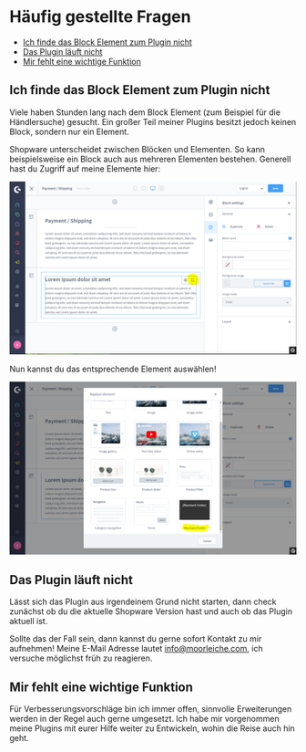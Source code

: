 # Häufig gestellte Fragen

- [Ich finde das Block Element zum Plugin nicht](#ich-finde-das-block-element-zum-plugin-nicht)
- [Das Plugin läuft nicht](#das-plugin-läuft-nicht)
- [Mir fehlt eine wichtige Funktion](#mir-fehlt-eine-wichtige-funktion)

## Ich finde das Block Element zum Plugin nicht

Viele haben Stunden lang nach dem Block Element (zum Beispiel für die Händlersuche) gesucht. Ein großer Teil meiner Plugins besitzt jedoch keinen Block, sondern nur ein Element.

Shopware unterscheidet zwischen Blöcken und Elementen. So kann beispielsweise ein Block auch aus mehreren Elementen bestehen. Generell hast du Zugriff auf meine Elemente hier:

![Enkaufswelten Editor](images/faq-1-1.png)

Nun kannst du das entsprechende Element auswählen!

![Enkaufswelten Editor](images/faq-1-2.png)

## Das Plugin läuft nicht

Lässt sich das Plugin aus irgendeinem Grund nicht starten, dann check zunächst ob du die aktuelle Shopware Version hast und auch ob das Plugin aktuell ist.

Sollte das der Fall sein, dann kannst du gerne sofort Kontakt zu mir aufnehmen! Meine E-Mail Adresse lautet info@moorleiche.com, ich versuche möglichst früh zu reagieren.

## Mir fehlt eine wichtige Funktion

Für Verbesserungsvorschläge bin ich immer offen, sinnvolle Erweiterungen werden in der Regel auch gerne umgesetzt. Ich habe mir vorgenommen meine Plugins mit eurer Hilfe weiter zu Entwickeln, wohin die Reise auch hin geht.
